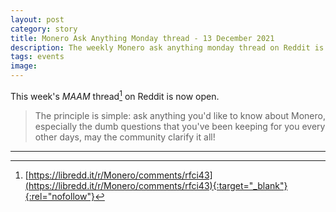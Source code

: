```yaml
---
layout: post
category: story
title: Monero Ask Anything Monday thread - 13 December 2021
description: The weekly Monero ask anything monday thread on Reddit is now open. Post your newbie questions so the community can help.
tags: events
image: 
---
```


This week's *MAAM* thread[^1] on Reddit is now open. 

> The principle is simple: ask anything you'd like to know about Monero, especially the dumb questions that you've been keeping for you every other days, may the community clarify it all!

---

[^1]: [https://libredd.it/r/Monero/comments/rfci43](https://libredd.it/r/Monero/comments/rfci43){:target="_blank"}{:rel="nofollow"}

